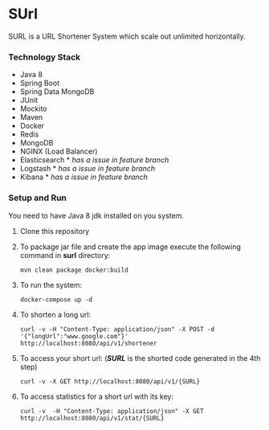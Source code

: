 # SUrl
SURL is a URL Shortener System which scale out unlimited horizontally.

### Technology Stack

* Java 8
* Spring Boot
* Spring Data MongoDB
* JUnit
* Mockito
* Maven
* Docker
* Redis
* MongoDB
* NGINX (Load Balancer)
* Elasticsearch  * *has a issue in feature branch*
* Logstash  * *has a issue in feature branch*
* Kibana  * *has a issue in feature branch*

### Setup and Run

You need to have Java 8 jdk installed on you system.

1. Clone this repository
2. To package jar file and create the app image execute the following command in **surl** directory:
    ```
    mvn clean package docker:build
    ```
3. To run the system:

    ```
    docker-compose up -d 
    ```

4. To shorten a long url:

    ```
    curl -v -H "Content-Type: application/json" -X POST -d '{"longUrl":"www.google.com"}' http://localhost:8080/api/v1/shortener
    ``` 
5. To access your short url: (***SURL*** is the shorted code generated in the 4th step)
    ```
    curl -v -X GET http://localhost:8080/api/v1/{SURL}
    ```
6. To access statistics for a short url with its key:

    ```
    curl -v  -H "Content-Type: application/json" -X GET http://localhost:8080/api/v1/stat/{SURL}
    ```
